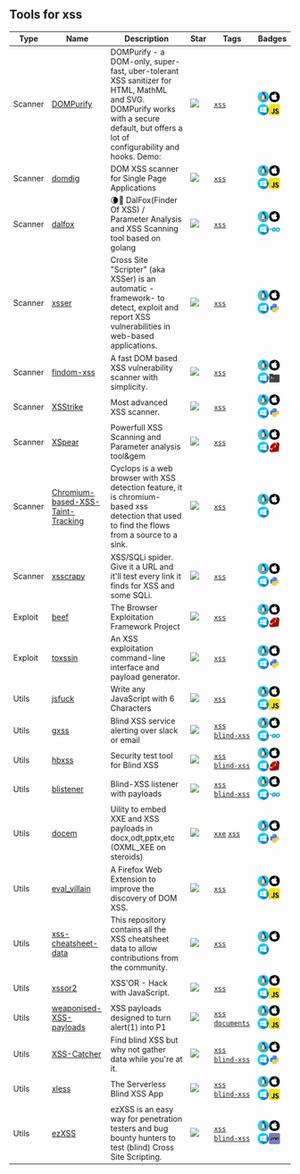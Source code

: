 
## Tools for xss

| Type | Name | Description | Star | Tags | Badges |
| --- | --- | --- | --- | --- | --- |
|Scanner|[DOMPurify](https://github.com/cure53/DOMPurify)|DOMPurify - a DOM-only, super-fast, uber-tolerant XSS sanitizer for HTML, MathML and SVG. DOMPurify works with a secure default, but offers a lot of configurability and hooks. Demo:|![](https://img.shields.io/github/stars/cure53/DOMPurify?label=%20)|[`xss`](/categorize/tags/xss.md)|![linux](/images/linux.png)![macos](/images/apple.png)![windows](/images/windows.png)[![JavaScript](/images/javascript.png)](/categorize/langs/JavaScript.md)|
|Scanner|[domdig](https://github.com/fcavallarin/domdig)|DOM XSS scanner for Single Page Applications |![](https://img.shields.io/github/stars/fcavallarin/domdig?label=%20)|[`xss`](/categorize/tags/xss.md)|![linux](/images/linux.png)![macos](/images/apple.png)![windows](/images/windows.png)[![JavaScript](/images/javascript.png)](/categorize/langs/JavaScript.md)|
|Scanner|[dalfox](https://github.com/hahwul/dalfox)|🌘🦊 DalFox(Finder Of XSS) / Parameter Analysis and XSS Scanning tool based on golang |![](https://img.shields.io/github/stars/hahwul/dalfox?label=%20)|[`xss`](/categorize/tags/xss.md)|![linux](/images/linux.png)![macos](/images/apple.png)![windows](/images/windows.png)[![Go](/images/go.png)](/categorize/langs/Go.md)|
|Scanner|[xsser](https://github.com/epsylon/xsser)|Cross Site "Scripter" (aka XSSer) is an automatic -framework- to detect, exploit and report XSS vulnerabilities in web-based applications. |![](https://img.shields.io/github/stars/epsylon/xsser?label=%20)|[`xss`](/categorize/tags/xss.md)|![linux](/images/linux.png)![macos](/images/apple.png)![windows](/images/windows.png)[![Python](/images/python.png)](/categorize/langs/Python.md)|
|Scanner|[findom-xss](https://github.com/dwisiswant0/findom-xss)|A fast DOM based XSS vulnerability scanner with simplicity. |![](https://img.shields.io/github/stars/dwisiswant0/findom-xss?label=%20)|[`xss`](/categorize/tags/xss.md)|![linux](/images/linux.png)![macos](/images/apple.png)![windows](/images/windows.png)[![Shell](/images/shell.png)](/categorize/langs/Shell.md)|
|Scanner|[XSStrike](https://github.com/s0md3v/XSStrike)|Most advanced XSS scanner. |![](https://img.shields.io/github/stars/s0md3v/XSStrike?label=%20)|[`xss`](/categorize/tags/xss.md)|![linux](/images/linux.png)![macos](/images/apple.png)![windows](/images/windows.png)[![Python](/images/python.png)](/categorize/langs/Python.md)|
|Scanner|[XSpear](https://github.com/hahwul/XSpear)|Powerfull XSS Scanning and Parameter analysis tool&gem |![](https://img.shields.io/github/stars/hahwul/XSpear?label=%20)|[`xss`](/categorize/tags/xss.md)|![linux](/images/linux.png)![macos](/images/apple.png)![windows](/images/windows.png)[![Ruby](/images/ruby.png)](/categorize/langs/Ruby.md)|
|Scanner|[Chromium-based-XSS-Taint-Tracking](https://github.com/v8blink/Chromium-based-XSS-Taint-Tracking)|Cyclops is a web browser with XSS detection feature, it is chromium-based xss detection that used to find the flows from a source to a sink.|![](https://img.shields.io/github/stars/v8blink/Chromium-based-XSS-Taint-Tracking?label=%20)|[`xss`](/categorize/tags/xss.md)|![linux](/images/linux.png)![macos](/images/apple.png)![windows](/images/windows.png)|
|Scanner|[xsscrapy](https://github.com/DanMcInerney/xsscrapy)|XSS/SQLi spider. Give it a URL and it'll test every link it finds for XSS and some SQLi. |![](https://img.shields.io/github/stars/DanMcInerney/xsscrapy?label=%20)|[`xss`](/categorize/tags/xss.md)|![linux](/images/linux.png)![macos](/images/apple.png)![windows](/images/windows.png)[![Python](/images/python.png)](/categorize/langs/Python.md)|
|Exploit|[beef](https://github.com/beefproject/beef)|The Browser Exploitation Framework Project|![](https://img.shields.io/github/stars/beefproject/beef?label=%20)|[`xss`](/categorize/tags/xss.md)|![linux](/images/linux.png)![macos](/images/apple.png)![windows](/images/windows.png)[![Ruby](/images/ruby.png)](/categorize/langs/Ruby.md)|
|Exploit|[toxssin](https://github.com/t3l3machus/toxssin)|An XSS exploitation command-line interface and payload generator.|![](https://img.shields.io/github/stars/t3l3machus/toxssin?label=%20)|[`xss`](/categorize/tags/xss.md)|![linux](/images/linux.png)![macos](/images/apple.png)![windows](/images/windows.png)[![Python](/images/python.png)](/categorize/langs/Python.md)|
|Utils|[jsfuck](https://github.com/aemkei/jsfuck)|Write any JavaScript with 6 Characters|![](https://img.shields.io/github/stars/aemkei/jsfuck?label=%20)|[`xss`](/categorize/tags/xss.md)|![linux](/images/linux.png)![macos](/images/apple.png)![windows](/images/windows.png)[![JavaScript](/images/javascript.png)](/categorize/langs/JavaScript.md)|
|Utils|[gxss](https://github.com/rverton/gxss)|Blind XSS service alerting over slack or email|![](https://img.shields.io/github/stars/rverton/gxss?label=%20)|[`xss`](/categorize/tags/xss.md) [`blind-xss`](/categorize/tags/blind-xss.md)|![linux](/images/linux.png)![macos](/images/apple.png)![windows](/images/windows.png)[![Go](/images/go.png)](/categorize/langs/Go.md)|
|Utils|[hbxss](https://github.com/hahwul/hbxss)|Security test tool for Blind XSS|![](https://img.shields.io/github/stars/hahwul/hbxss?label=%20)|[`xss`](/categorize/tags/xss.md) [`blind-xss`](/categorize/tags/blind-xss.md)|![linux](/images/linux.png)![macos](/images/apple.png)![windows](/images/windows.png)[![Ruby](/images/ruby.png)](/categorize/langs/Ruby.md)|
|Utils|[blistener](https://github.com/fyxme/blistener)|Blind-XSS listener with payloads|![](https://img.shields.io/github/stars/fyxme/blistener?label=%20)|[`xss`](/categorize/tags/xss.md) [`blind-xss`](/categorize/tags/blind-xss.md)|![linux](/images/linux.png)![macos](/images/apple.png)![windows](/images/windows.png)[![Go](/images/go.png)](/categorize/langs/Go.md)|
|Utils|[docem](https://github.com/whitel1st/docem)|Uility to embed XXE and XSS payloads in docx,odt,pptx,etc (OXML_XEE on steroids)|![](https://img.shields.io/github/stars/whitel1st/docem?label=%20)|[`xxe`](/categorize/tags/xxe.md) [`xss`](/categorize/tags/xss.md)|![linux](/images/linux.png)![macos](/images/apple.png)![windows](/images/windows.png)[![Python](/images/python.png)](/categorize/langs/Python.md)|
|Utils|[eval_villain](https://github.com/swoops/eval_villain)|A Firefox Web Extension to improve the discovery of DOM XSS.|![](https://img.shields.io/github/stars/swoops/eval_villain?label=%20)|[`xss`](/categorize/tags/xss.md)|![linux](/images/linux.png)![macos](/images/apple.png)![windows](/images/windows.png)[![JavaScript](/images/javascript.png)](/categorize/langs/JavaScript.md)|
|Utils|[xss-cheatsheet-data](https://github.com/PortSwigger/xss-cheatsheet-data)|This repository contains all the XSS cheatsheet data to allow contributions from the community. |![](https://img.shields.io/github/stars/PortSwigger/xss-cheatsheet-data?label=%20)|[`xss`](/categorize/tags/xss.md)|![linux](/images/linux.png)![macos](/images/apple.png)![windows](/images/windows.png)|
|Utils|[xssor2](https://github.com/evilcos/xssor2)|XSS'OR - Hack with JavaScript.|![](https://img.shields.io/github/stars/evilcos/xssor2?label=%20)|[`xss`](/categorize/tags/xss.md)|![linux](/images/linux.png)![macos](/images/apple.png)![windows](/images/windows.png)[![JavaScript](/images/javascript.png)](/categorize/langs/JavaScript.md)|
|Utils|[weaponised-XSS-payloads](https://github.com/hakluke/weaponised-XSS-payloads)|XSS payloads designed to turn alert(1) into P1|![](https://img.shields.io/github/stars/hakluke/weaponised-XSS-payloads?label=%20)|[`xss`](/categorize/tags/xss.md) [`documents`](/categorize/tags/documents.md)|![linux](/images/linux.png)![macos](/images/apple.png)![windows](/images/windows.png)[![JavaScript](/images/javascript.png)](/categorize/langs/JavaScript.md)|
|Utils|[XSS-Catcher](https://github.com/daxAKAhackerman/XSS-Catcher)|Find blind XSS but why not gather data while you're at it.|![](https://img.shields.io/github/stars/daxAKAhackerman/XSS-Catcher?label=%20)|[`xss`](/categorize/tags/xss.md) [`blind-xss`](/categorize/tags/blind-xss.md)|![linux](/images/linux.png)![macos](/images/apple.png)![windows](/images/windows.png)[![Python](/images/python.png)](/categorize/langs/Python.md)|
|Utils|[xless](https://github.com/mazen160/xless)|The Serverless Blind XSS App|![](https://img.shields.io/github/stars/mazen160/xless?label=%20)|[`xss`](/categorize/tags/xss.md) [`blind-xss`](/categorize/tags/blind-xss.md)|![linux](/images/linux.png)![macos](/images/apple.png)![windows](/images/windows.png)[![JavaScript](/images/javascript.png)](/categorize/langs/JavaScript.md)|
|Utils|[ezXSS](https://github.com/ssl/ezXSS)|ezXSS is an easy way for penetration testers and bug bounty hunters to test (blind) Cross Site Scripting. |![](https://img.shields.io/github/stars/ssl/ezXSS?label=%20)|[`xss`](/categorize/tags/xss.md) [`blind-xss`](/categorize/tags/blind-xss.md)|![linux](/images/linux.png)![macos](/images/apple.png)![windows](/images/windows.png)[![PHP](/images/php.png)](/categorize/langs/PHP.md)|

